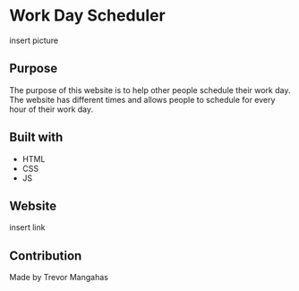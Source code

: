 # Work Day Scheduler
insert picture

## Purpose
The purpose of this website is to help other people schedule their work day. The website has different times and allows people to schedule for every hour of their work day.

## Built with
* HTML
* CSS
* JS

## Website
insert link

## Contribution
Made by Trevor Mangahas